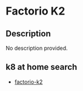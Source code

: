 # Factorio K2

## Description

No description provided.

## k8 at home search

- [factorio-k2](https://nanne.dev/k8s-at-home-search/#/factorio-k2)
